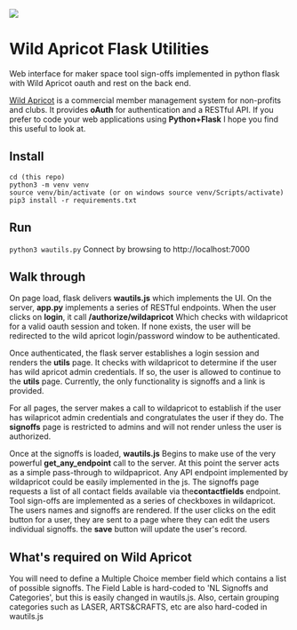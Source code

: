 
![](wautils.gif)

# Wild Apricot Flask Utilities
Web interface for maker space tool sign-offs implemented in python flask with Wild Apricot oauth and rest on the back end.

[Wild Apricot](https://www.wildapricot.com/) is a commercial member management system for non-profits and clubs. It provides **oAuth** for authentication and a RESTful API.  If you prefer to code your web applications using **Python+Flask** I hope you find this useful to look at.

## Install
 ```git clone (this repo)
 cd (this repo)
 python3 -m venv venv
 source venv/bin/activate (or on windows source venv/Scripts/activate)
 pip3 install -r requirements.txt
 
 ```
## Run
```python3 wautils.py```
Connect by browsing to http://localhost:7000

## Walk through
On page load, flask delivers **wautils.js** which implements the UI. On the server, **app.py** implements a series of RESTful endpoints.  When the user clicks on **login**, it call **/authorize/wildapricot** Which checks with wildapricot for a valid oauth session and token. If none exists, the user will be redirected to the wild   apricot login/password window to be authenticated.

Once authenticated, the flask server establishes a login session and renders the **utils** page. It checks with wildapricot to determine if the user has wild apricot admin credentials. If so, the user is allowed to continue to the **utils** page. Currently, the only functionality is signoffs and a link is provided.

For all pages, the server makes a call to wildapricot to establish if the user has wilapricot admin credentials and congratulates the user if they do. The  **signoffs** page is restricted to admins and will not render unless the user is authorized.

Once at the signoffs is loaded, **wautils.js** Begins to make use of the very powerful **get_any_endpoint** call to the server. At this point the server acts as a simple pass-through to wildpapricot. Any API endpoint implemented by wildapricot could be  easily implemented in the js.
The signoffs page requests a list of all contact fields available via the**contactfields** endpoint.  Tool sign-offs are implemented as a series of checkboxes in wildapricot. The users names and signoffs are rendered. If the user clicks on the edit button for  a user, they are sent to a page where they can edit the users individual signoffs. the **save** button will update the user's record.

## What's required on Wild Apricot

You will need to define a Multiple Choice member field which contains a list of possible signoffs. The Field Lable is hard-coded to 'NL Signoffs and Categories', but this is easily changed in wautils.js. Also, certain grouping categories such as LASER, ARTS&CRAFTS, etc are also hard-coded in wautils.js

